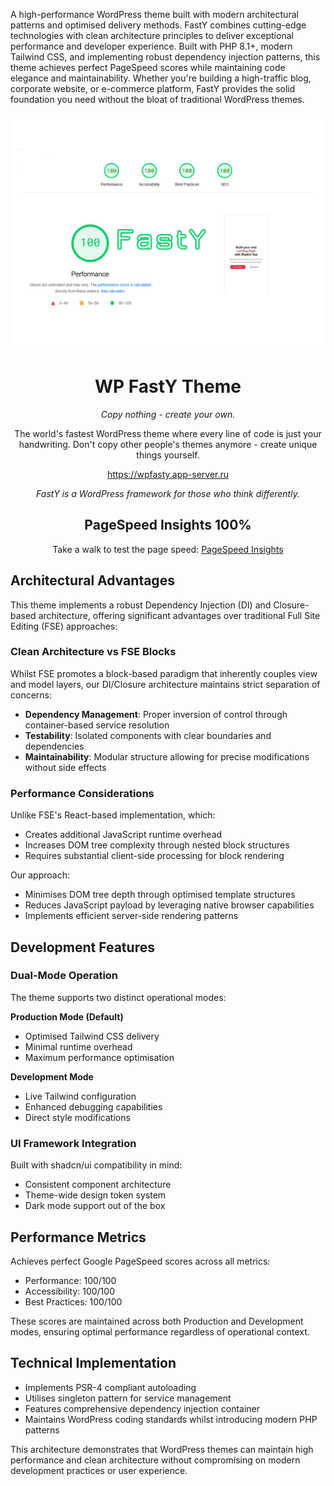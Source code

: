 A high-performance WordPress theme built with modern architectural patterns and optimised delivery methods. FastY combines cutting-edge technologies with clean architecture principles to deliver exceptional performance and developer experience. Built with PHP 8.1+, modern Tailwind CSS, and implementing robust dependency injection patterns, this theme achieves perfect PageSpeed scores while maintaining code elegance and maintainability. Whether you're building a high-traffic blog, corporate website, or e-commerce platform, FastY provides the solid foundation you need without the bloat of traditional WordPress themes.

<div align="center">
    <img src="https://raw.githubusercontent.com/alexy-os/wp-fasty/refs/heads/main/screenshot.png" alt="FastY Theme" width="600">

# WP FastY Theme

*Copy nothing - create your own.*

The world's fastest WordPress theme where every line of code is just your handwriting. Don't copy other people's themes anymore - create unique things yourself.

https://wpfasty.app-server.ru

*FastY is a WordPress framework for those who think differently.*

## PageSpeed Insights 100%

Take a walk to test the page speed: [PageSpeed Insights](https://pagespeed.web.dev/analysis/https-wpfasty-app-server-ru/z58kehvfbr?form_factor=mobile)

</div>

## Architectural Advantages

This theme implements a robust Dependency Injection (DI) and Closure-based architecture, offering significant advantages over traditional Full Site Editing (FSE) approaches:

### Clean Architecture vs FSE Blocks

Whilst FSE promotes a block-based paradigm that inherently couples view and model layers, our DI/Closure architecture maintains strict separation of concerns:

- **Dependency Management**: Proper inversion of control through container-based service resolution
- **Testability**: Isolated components with clear boundaries and dependencies
- **Maintainability**: Modular structure allowing for precise modifications without side effects

### Performance Considerations

Unlike FSE's React-based implementation, which:
- Creates additional JavaScript runtime overhead
- Increases DOM tree complexity through nested block structures
- Requires substantial client-side processing for block rendering

Our approach:
- Minimises DOM tree depth through optimised template structures
- Reduces JavaScript payload by leveraging native browser capabilities
- Implements efficient server-side rendering patterns

## Development Features

### Dual-Mode Operation

The theme supports two distinct operational modes:

**Production Mode (Default)**
- Optimised Tailwind CSS delivery
- Minimal runtime overhead
- Maximum performance optimisation

**Development Mode**
- Live Tailwind configuration
- Enhanced debugging capabilities
- Direct style modifications

### UI Framework Integration

Built with shadcn/ui compatibility in mind:
- Consistent component architecture
- Theme-wide design token system
- Dark mode support out of the box

## Performance Metrics

Achieves perfect Google PageSpeed scores across all metrics:
- Performance: 100/100
- Accessibility: 100/100
- Best Practices: 100/100

These scores are maintained across both Production and Development modes, ensuring optimal performance regardless of operational context.

## Technical Implementation

- Implements PSR-4 compliant autoloading
- Utilises singleton pattern for service management
- Features comprehensive dependency injection container
- Maintains WordPress coding standards whilst introducing modern PHP patterns

This architecture demonstrates that WordPress themes can maintain high performance and clean architecture without compromising on modern development practices or user experience.
